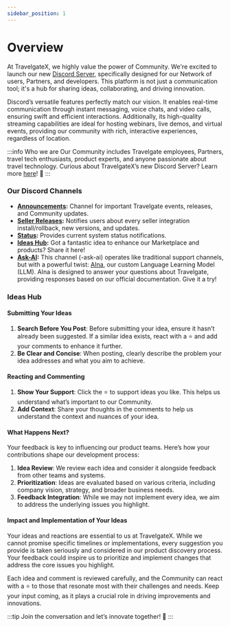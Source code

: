 ```yaml
---
sidebar_position: 1
---
```


# Overview

At TravelgateX, we highly value the power of Community. We're excited to launch our new [Discord Server](https://discord.com/invite/travelgate), specifically designed for our Network of users, Partners, and developers. This platform is not just a communication tool; it's a hub for sharing ideas, collaborating, and driving innovation.

Discord’s versatile features perfectly match our vision. It enables real-time communication through instant messaging, voice chats, and video calls, ensuring swift and efficient interactions. Additionally, its high-quality streaming capabilities are ideal for hosting webinars, live demos, and virtual events, providing our community with rich, interactive experiences, regardless of location.

:::info Who we are
Our Community includes Travelgate employees, Partners, travel tech enthusiasts, product experts, and anyone passionate about travel technology.
Curious about TravelgateX’s new Discord Server? Learn more [here](https://blog.travelgate.com/en/why-travelgatex-has-set-up-a-discord-server-for-its-community)! 🚀
:::

### Our Discord Channels
- **[Announcements](https://discord.com/channels/1121158946074402916/1175863132812496966):** Channel for important Travelgate events, releases, and Community updates.
- **[Seller Releases](https://discord.com/channels/1121158946074402916/1247873300491927632):** Notifies users about every seller integration install/rollback, new versions, and updates.
- **[Status](https://discord.com/channels/1121158946074402916/1238058167385067601):** Provides current system status notifications.
- **[Ideas Hub](https://discord.com/channels/1121158946074402916/1202366240673505400):** Got a fantastic idea to enhance our Marketplace and products? Share it here!
- **[Ask-AI](https://discord.com/channels/1121158946074402916/1245294813134458910):** This channel (-ask-ai) operates like traditional support channels, but with a powerful twist: [AIna](/kb/getting-started-with-travelgate/about-our-support/aina), our custom Language Learning Model (LLM). AIna is designed to answer your questions about Travelgate, providing responses based on our official documentation. Give it a try!

### Ideas Hub

#### Submitting Your Ideas
1. **Search Before You Post**: Before submitting your idea, ensure it hasn’t already been suggested. If a similar idea exists, react with a ⭐ and add your comments to enhance it further.
2. **Be Clear and Concise**: When posting, clearly describe the problem your idea addresses and what you aim to achieve.

#### Reacting and Commenting
1. **Show Your Support**: Click the ⭐ to support ideas you like. This helps us understand what’s important to our Community.
2. **Add Context**: Share your thoughts in the comments to help us understand the context and nuances of your idea.

#### What Happens Next?
Your feedback is key to influencing our product teams. Here’s how your contributions shape our development process: 
1. **Idea Review**: We review each idea and consider it alongside feedback from other teams and systems.
2. **Prioritization**: Ideas are evaluated based on various criteria, including company vision, strategy, and broader business needs.
3. **Feedback Integration**: While we may not implement every idea, we aim to address the underlying issues you highlight.

#### Impact and Implementation of Your Ideas
Your ideas and reactions are essential to us at TravelgateX. While we cannot promise specific timelines or implementations, every suggestion you provide is taken seriously and considered in our product discovery process. Your feedback could inspire us to prioritize and implement changes that address the core issues you highlight.

Each idea and comment is reviewed carefully, and the Community can react with a ⭐ to those that resonate most with their challenges and needs. Keep your input coming, as it plays a crucial role in driving improvements and innovations.


:::tip
Join the conversation and let’s innovate together! 🚀
:::